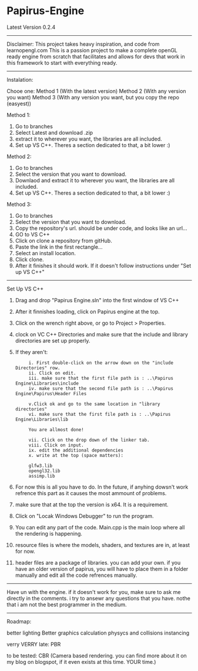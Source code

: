 # Papirus-Engine
Latest Version 0.2.4

----------------------------
Disclaimer: This project takes heavy inspiration, and code from learnopengl.com
            This is a passion project to make a complete openGL ready engine from scratch that facilitates and allows for devs that work in this framework to start                 with everything ready.
            
----------------------------
Instalation:

Chooe one: 
Method 1 (With the latest version)
Method 2 (With any version you want)
Method 3 (With any version you want, but you copy the repo (easyest))

Method 1: 
1. Go to branches
2. Select Latest and download .zip
3. extract it to wherever you want, the libraries are all included.
4. Set up VS C++. Theres a section dedicated to that, a bit lower :)

Method 2:
1. Go to branches
2. Select the version that you want to download.
3. Downlaod and extract it to wherever you want, the libraries are all included.
4. Set up VS C++. Theres a section dedicated to that, a bit lower :)

Method 3:
1. Go to branches
2. Select the version that you want to download.
3. Copy the repository's url. should be under code, and looks like an url...
4. GO to VS C++
5. Click on clone a repository from gitHub.
6. Paste the link in the first rectangle...
7. Select an install location.
8. Click clone.
9. After it finishes it should work. If it doesn't follow instructions under "Set up VS C++"

-----------------------------------
Set Up VS C++
1. Drag and drop "Papirus Engine.sln" into the first window of VS C++
2. After it finnishes loading, click on Papirus engine at the top.
3. Click on the wrench right above, or go to Project > Properties.
4. clock on VC C++ Directories and make sure that the include and library directories are set up properly.
5. If they aren't:

            i. First double-click on the arrow down on the "include Directories" row.
            ii. Click on edit.
            iii. make sure that the first file path is : ..\Papirus Engine\Libraries\include
            iv. make sure that the second file path is : ..\Papirus Engine\Papirus\Header Files
            
            v.Click ok and go to the same location in "library directories"
            vi. make sure that the first file path is : ..\Papirus Engine\Libraries\lib
            
            You are allmost done!
            
            vii. Click on the drop down of the linker tab.
            viii. Click on input.
            ix. edit the additional dependencies
            x. write at the top (space matters): 
            
            glfw3.lib
            opengl32.lib
            assimp.lib
6. For now this is all you have to do. In the future, if anyhing dowsn't work refrence this part as it causes the most ammount of problems.
7. make sure that at the top the version is x64. It is a requirement.
8. Click on "Locak Windows Debugger" to run the program.
9. You can edit any part of the code. Main.cpp is the main loop where all the rendering is happening.
10. resource files is where the models, shaders, and textures are in, at least for now.
11. header files are a package of libraries. you can add your own. if you have an older version of papirus, you will have to place them in a folder manually and edit all the code refrences manually.
---------------------------------------------

Have un with the engine. if it doesn't work for you, make sure to ask me directly in the comments. i try to ansewr any questions that you have. nothe that i am not the best programmer in the medium.

----------------------------------------------

Roadmap:

better lighting
Better graphics calculation
physycs and collisions
instancing

verry VERRY late:
PBR

to be tested:
CBR (Camera based rendering. you can find more about it on my blog on blogspot, if it even exists at this time. YOUR time.)
